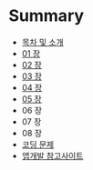 # Summary

* [목차 및 소개](README.md)
* [01 장](chapter1.md)
* [02 장](02_c7a5.md)
* [03 장](03_c7a5.md)
* [04 장](04_c7a5.md)
* [05 장](05_c7a5.md)
* 06 장
* 07 장
* 08 장
* [코딩 문제](cf54_b529_bb38_c81c.md)
* [앱개발 참고사이트](c571_ac1c_bc1c_cc38_ace0_c0ac_c774_d2b8.md)

